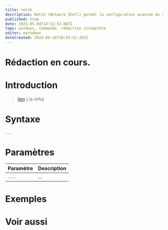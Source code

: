 ```yaml
---
title: netsh
description: Netsh (Network Shell) permet la configuration avancée du réseau.
published: true
date: 2025-05-04T14:52:53.607Z
tags: windows, commande, rédaction incomplète
editor: markdown
dateCreated: 2024-09-26T18:03:52.455Z
---
```


# Rédaction en cours.


# Introduction

>  [lien](https://leo-mathy.fr)
{.is-info}

# Syntaxe

`...`

# Paramètres

| Paramètre | Description |
| --------- | ----------- |
| `...`     | ...         |

# Exemples

# Voir aussi
